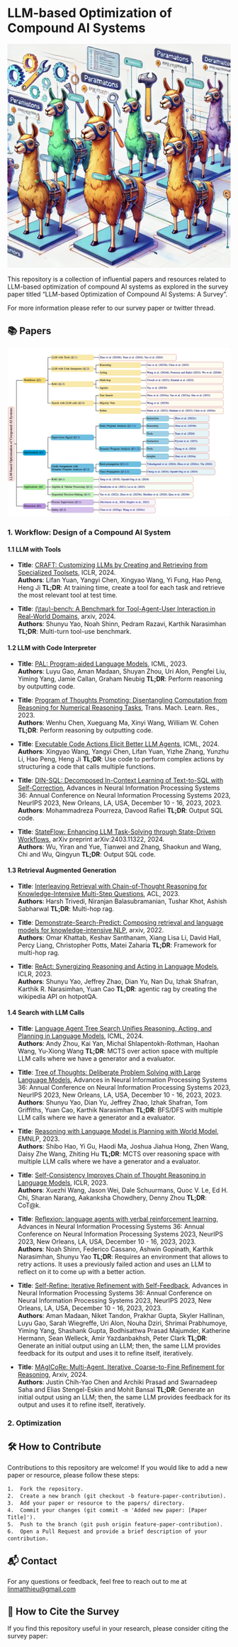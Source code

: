 # LLM-based Optimization of Compound AI Systems


![alt text](src/image.png)


This repository is a collection of influential papers and resources related to LLM-based optimization of compound AI systems as explored in the survey paper titled “LLM-based Optimization of Compound AI Systems: A Survey”.

For more information please refer to our survey paper or twitter thread.

## 📚 Papers

![alt text](src/workflow.png)

### 1. Workflow: Design of a Compound AI System


#### 1.1 LLM with Tools

- **Title**: [CRAFT: Customizing LLMs by Creating and Retrieving from Specialized Toolsets](https://openreview.net/forum?id=G0vdDSt9XM), ICLR, 2024.  
**Authors**: Lifan Yuan, Yangyi Chen, Xingyao Wang, Yi Fung, Hao Peng, Heng Ji
**TL;DR**: At training time, create a tool for each task and retrieve the most relevant tool at test time. 

- **Title**: [\(\tau\)-bench: A Benchmark for Tool-Agent-User Interaction in Real-World Domains](https://doi.org/10.48550/arXiv.2406.12045), arxiv, 2024.  
**Authors**: Shunyu Yao, Noah Shinn, Pedram Razavi, Karthik Narasimhan
**TL;DR**: Multi-turn tool-use benchmark. 

#### 1.2 LLM with Code Interpreter

- **Title**: [PAL: Program-aided Language Models](https://proceedings.mlr.press/v202/gao23f.html), ICML, 2023.  
**Authors**: Luyu Gao, Aman Madaan, Shuyan Zhou, Uri Alon, Pengfei Liu, Yiming Yang, Jamie Callan, Graham Neubig
**TL;DR**: Perform reasoning by outputting code. 

- **Title**: [Program of Thoughts Prompting: Disentangling Computation from Reasoning for Numerical Reasoning Tasks](https://openreview.net/forum?id=YfZ4ZPt8zd), Trans. Mach. Learn. Res., 2023.  
**Authors**: Wenhu Chen, Xueguang Ma, Xinyi Wang, William W. Cohen
**TL;DR**: Perform reasoning by outputting code. 

- **Title**: [Executable Code Actions Elicit Better LLM Agents](https://openreview.net/forum?id=jJ9BoXAfFa), ICML, 2024.  
**Authors**: Xingyao Wang, Yangyi Chen, Lifan Yuan, Yizhe Zhang, Yunzhu Li, Hao Peng, Heng Ji
**TL;DR**: Use code to perform complex actions by structuring a code that calls multiple functions. 


- **Title**: [DIN-SQL: Decomposed In-Context Learning of Text-to-SQL with Self-Correction](http://papers.nips.cc/paper\_files/paper/2023/hash/72223cc66f63ca1aa59edaec1b3670e6-Abstract-Conference.html), Advances in Neural Information Processing Systems 36: Annual Conference
on Neural Information Processing Systems 2023, NeurIPS 2023, New Orleans,
LA, USA, December 10 - 16, 2023, 2023.  
**Authors**: Mohammadreza Pourreza, Davood Rafiei
**TL;DR**: Output SQL code.  


- **Title**: [StateFlow: Enhancing LLM Task-Solving through State-Driven Workflows](#), arXiv preprint arXiv:2403.11322, 2024.  
**Authors**: Wu, Yiran and Yue, Tianwei and Zhang, Shaokun and Wang, Chi and Wu, Qingyun
**TL;DR**: Output SQL code.  

#### 1.3 Retrieval Augmented Generation

- **Title**: [Interleaving Retrieval with Chain-of-Thought Reasoning for Knowledge-Intensive Multi-Step Questions](https://doi.org/10.18653/v1/2023.acl-long.557), ACL, 2023.  
**Authors**: Harsh Trivedi, Niranjan Balasubramanian, Tushar Khot, Ashish Sabharwal
**TL;DR**: Multi-hop rag. 

- **Title**: [Demonstrate-Search-Predict: Composing retrieval and language models for knowledge-intensive NLP](https://doi.org/10.48550/arXiv.2212.14024), arxiv, 2022.  
**Authors**: Omar Khattab, Keshav Santhanam, Xiang Lisa Li, David Hall, Percy Liang, Christopher Potts, Matei Zaharia
**TL;DR**: Framework for multi-hop rag.

- **Title**: [ReAct: Synergizing Reasoning and Acting in Language Models](https://openreview.net/forum?id=WE\_vluYUL-X), ICLR, 2023.  
**Authors**: Shunyu Yao, Jeffrey Zhao, Dian Yu, Nan Du, Izhak Shafran, Karthik R. Narasimhan, Yuan Cao
**TL;DR**: agentic rag by creating the wikipedia API on hotpotQA. 

#### 1.4 Search with LLM Calls

- **Title**: [Language Agent Tree Search Unifies Reasoning, Acting, and Planning in Language Models](https://openreview.net/forum?id=njwv9BsGHF), ICML, 2024.  
**Authors**: Andy Zhou, Kai Yan, Michal Shlapentokh-Rothman, Haohan Wang, Yu-Xiong Wang
**TL;DR**: MCTS over action space with multiple LLM calls where we have a generator and a evaluator.

- **Title**: [Tree of Thoughts: Deliberate Problem Solving with Large Language Models](http://papers.nips.cc/paper\_files/paper/2023/hash/271db9922b8d1f4dd7aaef84ed5ac703-Abstract-Conference.html), Advances in Neural Information Processing Systems 36: Annual Conference
on Neural Information Processing Systems 2023, NeurIPS 2023, New Orleans,
LA, USA, December 10 - 16, 2023, 2023.  
**Authors**: Shunyu Yao, Dian Yu, Jeffrey Zhao, Izhak Shafran, Tom Griffiths, Yuan Cao, Karthik Narasimhan
**TL;DR**: BFS/DFS with multiple LLM calls where we have a generator and a evaluator.

- **Title**: [Reasoning with Language Model is Planning with World Model](https://doi.org/10.18653/v1/2023.emnlp-main.507), EMNLP, 2023.  
**Authors**: Shibo Hao, Yi Gu, Haodi Ma, Joshua Jiahua Hong, Zhen Wang, Daisy Zhe Wang, Zhiting Hu
**TL;DR**: MCTS over reasoning space with multiple LLM calls where we have a generator and a evaluator.

- **Title**: [Self-Consistency Improves Chain of Thought Reasoning in Language Models](https://openreview.net/forum?id=1PL1NIMMrw), ICLR, 2023.  
**Authors**: Xuezhi Wang, Jason Wei, Dale Schuurmans, Quoc V. Le, Ed H. Chi, Sharan Narang, Aakanksha Chowdhery, Denny Zhou
**TL;DR**: CoT@k.

- **Title**: [Reflexion: language agents with verbal reinforcement learning](http://papers.nips.cc/paper\_files/paper/2023/hash/1b44b878bb782e6954cd888628510e90-Abstract-Conference.html), Advances in Neural Information Processing Systems 36: Annual Conference
on Neural Information Processing Systems 2023, NeurIPS 2023, New Orleans,
LA, USA, December 10 - 16, 2023, 2023.  
**Authors**: Noah Shinn, Federico Cassano, Ashwin Gopinath, Karthik Narasimhan, Shunyu Yao
**TL;DR**: Requires an environment that allows to retry actions. It uses a previously failed action and uses an LLM to reflect on it to come up with a better action.

- **Title**: [Self-Refine: Iterative Refinement with Self-Feedback](http://papers.nips.cc/paper\_files/paper/2023/hash/91edff07232fb1b55a505a9e9f6c0ff3-Abstract-Conference.html), Advances in Neural Information Processing Systems 36: Annual Conference
on Neural Information Processing Systems 2023, NeurIPS 2023, New Orleans,
LA, USA, December 10 - 16, 2023, 2023.  
**Authors**: Aman Madaan, Niket Tandon, Prakhar Gupta, Skyler Hallinan, Luyu Gao, Sarah Wiegreffe, Uri Alon, Nouha Dziri, Shrimai Prabhumoye, Yiming Yang, Shashank Gupta, Bodhisattwa Prasad Majumder, Katherine Hermann, Sean Welleck, Amir Yazdanbakhsh, Peter Clark
**TL;DR**: Generate an initial output using an LLM; then, the same LLM provides feedback for its output and uses it to refine itself, iteratively.

- **Title**: [MAgICoRe: Multi-Agent, Iterative, Coarse-to-Fine Refinement for Reasoning](https://arxiv.org/abs/2409.12147), Arxiv, 2024.  
**Authors**: Justin Chih-Yao Chen and Archiki Prasad and Swarnadeep Saha and Elias Stengel-Eskin and Mohit Bansal
**TL;DR**: Generate an initial output using an LLM; then, the same LLM provides feedback for its output and uses it to refine itself, iteratively.

### 2. Optimization


## 🛠️ How to Contribute

Contributions to this repository are welcome! If you would like to add a new paper or resource, please follow these steps:

	1.	Fork the repository.
	2.	Create a new branch (git checkout -b feature-paper-contribution).
	3.	Add your paper or resource to the papers/ directory.
	4.	Commit your changes (git commit -m 'Added new paper: [Paper Title]').
	5.	Push to the branch (git push origin feature-paper-contribution).
	6.	Open a Pull Request and provide a brief description of your contribution.


## 📬 Contact

For any questions or feedback, feel free to reach out to me at linmatthieu@gmail.com

## 📝 How to Cite the Survey

If you find this repository useful in your research, please consider citing the survey paper:


